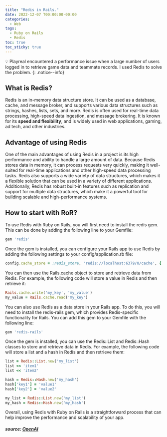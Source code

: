 ```yaml
---
title: "Redis in Rails."
date: 2022-12-07 T00:00:00-00:00
categories:
  - Web
tags:
  - Ruby on Rails
  - Redis
toc: true
toc_sticky: true
---
```


💡  Playreal encountered a performance issue when a large number of users logged in to retrieve game data and teammate records. I used Redis to solve the problem.
{: .notice--info}

## What is Redis?

Redis is an in-memory data structure store. It can be used as a database, cache, and message broker, and supports various data structures such as strings, hashes, lists, sets, and more. Redis is often used for real-time data processing, high-speed data ingestion, and message brokering. 
It is known for its **speed and flexibility**, and is widely used in web applications, gaming, ad tech, and other industries.

## Advantage of using Redis

One of the main advantages of using Redis in a project is its high performance and ability to handle a large amount of data. Because Redis stores data in memory, it can process requests very quickly, making it well-suited for real-time applications and other high-speed data processing tasks. 
Redis also supports a wide variety of data structures, which makes it a flexible solution that can be used in a variety of different applications. 
Additionally, Redis has robust built-in features such as replication and support for multiple data structures, which make it a powerful tool for building scalable and high-performance systems.

## How to start with RoR?

To use Redis with Ruby on Rails, you will first need to install the redis gem. This can be done by adding the following line to your Gemfile:

```ruby
gem 'redis'
```
Once the gem is installed, you can configure your Rails app to use Redis by adding the following settings to your config/application.rb file:

```ruby
config.cache_store = :redis_store, 'redis://localhost:6379/0/cache', { expires_in: 90.minutes }
```
You can then use the Rails.cache object to store and retrieve data from Redis. For example, the following code will store a value in Redis and then retrieve it:

```ruby
Rails.cache.write('my_key', 'my_value')
my_value = Rails.cache.read('my_key')
```
You can also use Redis as a data store in your Rails app. To do this, you will need to install the redis-rails gem, which provides Redis-specific functionality for Rails. You can add this gem to your Gemfile with the following line:

```ruby
gem 'redis-rails'
```
Once the gem is installed, you can use the Redis::List and Redis::Hash classes to store and retrieve data in Redis. For example, the following code will store a list and a hash in Redis and then retrieve them:

```ruby
list = Redis::List.new('my_list')
list << 'item1'
list << 'item2'

hash = Redis::Hash.new('my_hash')
hash['key1'] = 'value1'
hash['key2'] = 'value2'

my_list = Redis::List.new('my_list')
my_hash = Redis::Hash.new('my_hash')
```
Overall, using Redis with Ruby on Rails is a straightforward process that can help improve the performance and scalability of your app.


##### source: [OpenAI](https://openai.com/)










